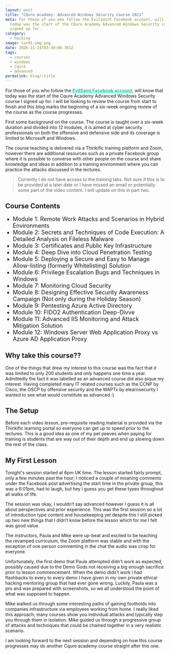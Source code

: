 ```yaml
---
layout: post
title: "CQure Academy: Advanced Windows Security Course 2021"
meta: For those of you who follow the EvilSaint Facebook account, will know that
  today was the start of the CQure Academy Advanced Windows Security course I
  signed up for.
category:
  - hacking
image: card1-img.png
date: 2020-11-24T03:39:00.301Z
tags:
  - courses
  - windows
  - cqure
  - advanced
permalink: blog/:title
---
```

<style>
  .hover-link:hover {
    
  }

  .hover-link {
    font-weight: bold;
    cursor: pointer;
    color: #05cfa3;
  }

  ul > li {
    font-size: 18px;
  }
</style>
For those of you who follow the  <a class="hover-link" target="_blank" href="https://www.facebook.com/TheEvilSaint">EvilSaint Facebook account</a>, will know that today was the start of the Cqure Academy Advanced Windows Security course I signed up for. I will be looking to review the course from start to finish and this blog marks the beginning of a six-week ongoing review of the course as the course progresses.

First some background on the course. The course is taught over a six-week duration and divided into 12 modules, it is aimed at cyber security professionals on both the offensive and defensive side and its coverage is limited to Microsoft and Windows.

The course teaching is delivered via a Thinkific training platform and Zoom, however there are additional resources such as a private Facebook group where it is possible to converse with other people on the course and share knowledge and ideas in addition to a training environment where you can practice the attacks discussed in the lectures.

> Currently I do not have access to the training labs. Not sure if this is to be provided at a later date or I have missed an email or potentially some part of the video content. I will update on this in part two.

## Course Contents
<ul>
  <li>Module 1:  Remote Work Attacks and Scenarios in Hybrid Environments</li>
  <li>Module 2: Secrets and Techniques of Code Execution: A Detailed Analysis on Fileless Malware</li>
  <li>Module 3: Certificates and Public Key Infrastructure</li>
  <li>Module 4: Deep Dive into Cloud Penetration Testing</li>
  <li>Module 5: Deploying a Secure and Easy to Manage Allow-listing (formerly Whitelisting) Solution</li>
  <li>Module 6: Privilege Escalation Bugs and Techniques in Windows</li>
  <li>Module 7: Monitoring Cloud Security</li>
  <li>Module 8: Designing Effective Security Awareness Campaign (Not only during the Holiday Season)</li>
  <li>Module 9: Pentesting Azure Active Directory</li>
  <li>Module 10: FIDO2 Authentication Deep-Divve</li>
  <li>Module 11: Advanced IIS Monitoring and Attack Mitigation Solution</li>
  <li>Module 12: Windows Server Web Application Proxy vs Azure AD Application Proxy</li>
</ul>

## Why take this course??

One of the things that drew my interest to this course was the fact that it was limited to only 200 students and only happens one time a year. Admittedly the fact it was labelled as an advanced course did also pique my interest. Having completed many IT related courses such as the CCNP by Cisco, the OSCP by offensive security and the WAPTx by elearnsecurity l wanted to see what would constitute as advanced :)

## The Setup

Before each video lesson, pre-requisite reading material is provided via the Thinkific learning portal so everyone can get up to speed prior to the lectures. This is a good idea as one of my pet peeves when paying for training is students that are way out of their depth and end up slowing down the rest of the class.

## My First Lesson

Tonight's session started at 6pm UK time. The lesson started fairly prompt, only a few minutes past the hour; I noticed a couple of moaning comments under the Facebook post advertising the start time in the private group, this was a 6:01pm, had to laugh, but hey l guess you get these types throughout all walks of life.

The session was okay, I wouldn’t say advanced however I guess it is all about perspectives and prior experience. This was the first session so a lot of introduction type content and housekeeping yet despite this I still picked up two new things that l didn’t know before the lesson which for me I felt was good value.

The instructors, Paula and Mike were up-beat and excited to be teaching the revamped curriculum, the Zoom platform was stable and with the exception of one person commenting in the chat the audio was crisp for everyone.

Unfortunately, the first demo that Paula attempted didn’t work as expected, possibly caused due to the Demo Gods not receiving a big enough sacrifice prior to lesson commencement. When the demo didn’t work l had flashbacks to every to every demo I have given in my own private ethical hacking mentoring group that had ever gone wrong. Luckily, Paula was a pro and was prepared with screenshots, so we all understood the point of what was supposed to happen.

Mike walked us through some interesting paths of gaining footholds into companies infrastructure via employees working from home.  I really liked this approach; many courses show you individual attacks and typically step you through them in isolation. Mike guided us through a progressive group of attacks and techniques that could be chained together in a very realistic scenario. 

I am looking forward to the next session and depending on how this course progresses may do another Cqure academy course straight after this one.